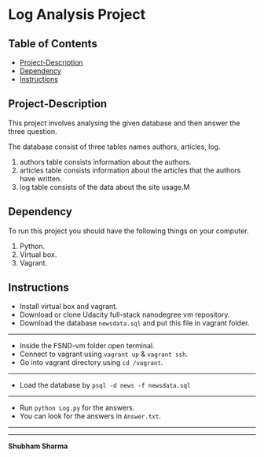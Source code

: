# Log Analysis Project

## Table of Contents

* [Project-Description](#Project-Description)
* [Dependency](#Dependency)
* [Instructions](#Instructions)


## Project-Description

This project involves analysing the given database and then answer the three question.

The database consist of three tables names authors, articles, log.
1. authors table consists information about the authors.
2. articles table consists information about the articles that the authors have written.
3. log table consists of the data about the site usage.M


## Dependency
To run this project you should have the following things on your computer.
1. Python.
2. Virtual box.
3. Vagrant.

## Instructions
- Install virtual box and vagrant.
- Download or clone Udacity full-stack nanodegree vm repository.
- Download the database `newsdata.sql` and put this file in vagrant folder.
---
- Inside the FSND-vm folder open terminal.
- Connect to vagrant using `vagrant up` & `vagrant ssh`.
- Go into vagrant directory using `cd /vagrant`.
---
- Load the database by `psql -d news -f newsdata.sql`

---
- Run `python Log.py` for the answers.
- You can look for the answers in `Answer.txt`.

---
---
**Shubham Sharma**
